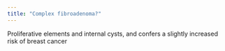 ```yaml
---
title: "Complex fibroadenoma?"
---
```

Proliferative elements and internal cysts, and confers a slightly increased risk of breast cancer

